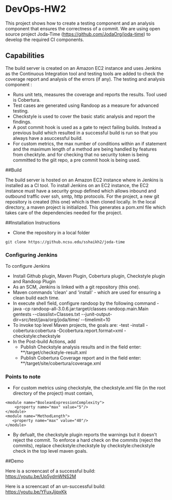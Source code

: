 # DevOps-HW2
This project shows how to create a testing component and an analysis component that ensures  the correctness of a commit. We are using open source project Joda-Time (https://github.com/JodaOrg/joda-time) to develop the required CI components.

## Capabilities

The build server is created on an Amazon EC2 instance and uses Jenkins as the Continuous Integration tool and testing tools are added to check the coverage report and analysis of the errors (if any).
The testing and analysis component :
- Runs unit tets, measures the coverage and reports the results. Tool used is Cobertura.
- Test cases are generated using Randoop as a measure for advanced testing.
- Checkstyle is used to cover the basic static analysis and report the findings.
- A post commit hook is used as a gate to reject failing builds. Instead a previous build which resulted in a successful build is run so that you always have a asuccessful build.
- For custom metrics, the max number of conditions within an if statement and the maximum length of a method are being handled by features from checktyle. and for checking that no security token is being committed to the giit repo, a pre commit hook is being used.


##Build

The build server is hosted on an Amazon EC2 instance where in Jenkins is installed as a CI tool. To install Jenkins on an EC2 instance, the EC2 instance must have a security group defined which allows inbound and outbound traffic over ssh, smtp, http protocols. For the project, a new git repository is created (this one) which is then cloned locally. In the local directory, a maven project is initialized. This generates a pom.xml file which takes care of the dependencies needed for the project. 

##Installation Instructions 

- Clone the repository in a local folder
```
git clone https://github.ncsu.edu/sshaikh2/joda-time
```

### Configuring Jenkins

To configure Jenkins
- Install Github plugin, Maven Plugin, Cobertura plugin, Checkstyle plugin and Randoop Plugin
- As an SCM, Jenkins is linked with a git repository (this one).
- Maven commands 'clean' and 'install' - which are used for ensuring a clean build each time.
- In execute shell field, configure randoop by the following command
	-java -cp randoop-all-3.0.6.jar:target/classes randoop.main.Main gentests --classlist=Classes.txt --junit-output-dir=src/test/java/org/joda/time/  --timelimit=10
- To invoke top level Maven projects, the goals are:
	-test
	-install
	-cobertura:cobertura -Dcobertura.report.format=xml
	-checkstyle:checkstyle
- In the Post-build Actions, add 
	- Publish Checkstyle analysis results and in the field enter: **/target/checkstyle-result.xml
	- Publish Cobertura Coverage report and in the field enter: **/target/site/cobertura/coverage.xml

### Points to note

- For custom metrics using checkstyle, the checkstyle.xml file (in the root directory of the project) must contain,
```
<module name="BooleanExpressionComplexity">
   	<property name="max" value="5"/>
</module>
<module name="MethodLength">
   <property name="max" value="40"/>
</module>
```
- By defualt, the checkstyle plugin reports the warnings but it doesn't reject the commit. To enforce a hard check on the commits (reject the commits), replace
checkstyle:checkstyle by  checkstyle:checkstyle check in the top level maven goals.

##Demo

Here is a screencast of a successful build:
https://youtu.be/Up5ydmWNS2M

Here is a screencast of an un-successful build:
https://youtu.be/YFuxJjjpxKk


